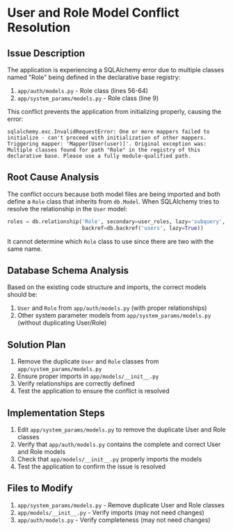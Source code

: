 # User and Role Model Conflict Resolution

## Issue Description
The application is experiencing a SQLAlchemy error due to multiple classes named "Role" being defined in the declarative base registry:
1. `app/auth/models.py` - Role class (lines 56-64)
2. `app/system_params/models.py` - Role class (line 9)

This conflict prevents the application from initializing properly, causing the error:
```
sqlalchemy.exc.InvalidRequestError: One or more mappers failed to initialize - can't proceed with initialization of other mappers. Triggering mapper: 'Mapper[User(user)]'. Original exception was: Multiple classes found for path "Role" in the registry of this declarative base. Please use a fully module-qualified path.
```

## Root Cause Analysis
The conflict occurs because both model files are being imported and both define a `Role` class that inherits from `db.Model`. When SQLAlchemy tries to resolve the relationship in the `User` model:
```python
roles = db.relationship('Role', secondary=user_roles, lazy='subquery',
                        backref=db.backref('users', lazy=True))
```

It cannot determine which `Role` class to use since there are two with the same name.

## Database Schema Analysis
Based on the existing code structure and imports, the correct models should be:
1. `User` and `Role` from `app/auth/models.py` (with proper relationships)
2. Other system parameter models from `app/system_params/models.py` (without duplicating User/Role)

## Solution Plan
1. Remove the duplicate `User` and `Role` classes from `app/system_params/models.py`
2. Ensure proper imports in `app/models/__init__.py`
3. Verify relationships are correctly defined
4. Test the application to ensure the conflict is resolved

## Implementation Steps
1. Edit `app/system_params/models.py` to remove the duplicate User and Role classes
2. Verify that `app/auth/models.py` contains the complete and correct User and Role models
3. Check that `app/models/__init__.py` properly imports the models
4. Test the application to confirm the issue is resolved

## Files to Modify
1. `app/system_params/models.py` - Remove duplicate User and Role classes
2. `app/models/__init__.py` - Verify imports (may not need changes)
3. `app/auth/models.py` - Verify completeness (may not need changes)